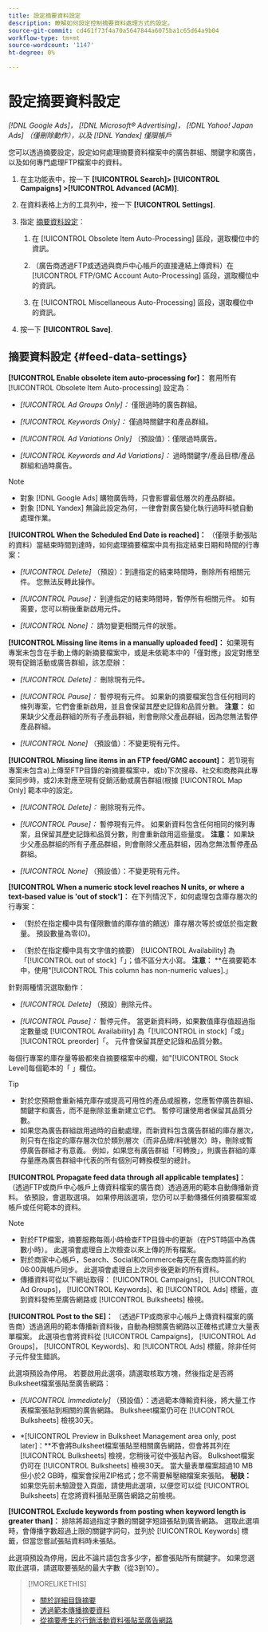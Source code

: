 ```yaml
---
title: 設定摘要資料設定
description: 瞭解如何設定控制摘要資料處理方式的設定。
source-git-commit: cd461f73f4a70a5647844a6075ba1c65d64a9b04
workflow-type: tm+mt
source-wordcount: '1147'
ht-degree: 0%

---
```


# 設定摘要資料設定

*[!DNL Google Ads]， [!DNL Microsoft® Advertising]， [!DNL Yahoo! Japan Ads] （僅刪除動作），以及 [!DNL Yandex] 僅限帳戶*

您可以透過摘要設定，設定如何處理摘要資料檔案中的廣告群組、關鍵字和廣告，以及如何專門處理FTP檔案中的資料。

1. 在主功能表中，按一下 **[!UICONTROL Search]> [!UICONTROL Campaigns] >[!UICONTROL Advanced (ACM)]**.

1. 在資料表格上方的工具列中，按一下 **[!UICONTROL Settings]**.

1. 指定 [摘要資料設定](#feed-data-settings)：

   1. 在 [!UICONTROL Obsolete Item Auto-Processing] 區段，選取欄位中的資訊。

   1. （廣告商透過FTP或透過與商戶中心帳戶的直接連結上傳資料）在 [!UICONTROL FTP/GMC Account Auto-Processing] 區段，選取欄位中的資訊。

   1. 在 [!UICONTROL Miscellaneous Auto-Processing] 區段，選取欄位中的資訊。

1. 按一下 **[!UICONTROL Save]**.

## 摘要資料設定 {#feed-data-settings}

**[!UICONTROL Enable obsolete item auto-processing for]：** 套用所有 [!UICONTROL Obsolete Item Auto-processing] 設定為：

* *[!UICONTROL Ad Groups Only]：* 僅限過時的廣告群組。

* *[!UICONTROL Keywords Only]：* 僅過時關鍵字和產品群組。

* *[!UICONTROL Ad Variations Only]* （預設值）：僅限過時廣告。

* *[!UICONTROL Keywords and Ad Variations]：* 過時關鍵字/產品目標/產品群組和過時廣告。

>[!NOTE]
>
>* 對象 [!DNL Google Ads] 購物廣告時，只會影響最低層次的產品群組。
>* 對象 [!DNL Yandex] 無論此設定為何，一律會對廣告變化執行過時料號自動處理作業。


**[!UICONTROL When the Scheduled End Date is reached]：** （僅限手動張貼的資料）當結束時間到達時，如何處理摘要檔案中具有指定結束日期和時間的行專案：

* *[!UICONTROL Delete]* （預設）：到達指定的結束時間時，刪除所有相關元件。 您無法反轉此操作。

* *[!UICONTROL Pause]：* 到達指定的結束時間時，暫停所有相關元件。 如有需要，您可以稍後重新啟用元件。

* *[!UICONTROL None]：* 請勿變更相關元件的狀態。

**[!UICONTROL Missing line items in a manually uploaded feed]：** 如果現有專案未包含在手動上傳的新摘要檔案中，或是未依範本中的「僅對應」設定對應至現有促銷活動或廣告群組，該怎麼辦：

* *[!UICONTROL Delete]：* 刪除現有元件。

* *[!UICONTROL Pause]：* 暫停現有元件。 如果新的摘要檔案包含任何相同的條列專案，它們會重新啟用，並且會保留其歷史記錄和品質分數。 **注意：** 如果缺少父產品群組的所有子產品群組，則會刪除父產品群組，因為您無法暫停產品群組。

* *[!UICONTROL None]* （預設值）：不變更現有元件。

**[!UICONTROL Missing line items in an FTP feed/GMC account]：** 若1)現有專案未包含a)上傳至FTP目錄的新摘要檔案中，或b)下次搜尋、社交和商務與此專案同步時，或2)未對應至現有促銷活動或廣告群組(根據 [!UICONTROL Map Only] 範本中的設定。

* *[!UICONTROL Delete]：* 刪除現有元件。

* *[!UICONTROL Pause]：* 暫停現有元件。 如果新資料包含任何相同的條列專案，且保留其歷史記錄和品質分數，則會重新啟用這些量度。 **注意：** 如果缺少父產品群組的所有子產品群組，則會刪除父產品群組，因為您無法暫停產品群組。

* *[!UICONTROL None]* （預設值）：不變更現有元件。

**[!UICONTROL When a numeric stock level reaches N units, or where a text-based value is 'out of stock']：** 在下列情況下，如何處理包含庫存層次的行專案：

* （對於在指定欄中具有僅限數值的庫存值的饋送）庫存層次等於或低於指定數量。 預設數量為零(0)。

* （對於在指定欄中具有文字值的摘要） [!UICONTROL Availability] 為「[!UICONTROL out of stock]「」；值不區分大小寫。 **注意：** **在摘要範本中，使用&quot;[!UICONTROL This column has non-numeric values].」

針對兩種情況選取動作：

* *[!UICONTROL Delete]* （預設）刪除元件。

* *[!UICONTROL Pause]：* 暫停元件。 當更新資料時，如果數值庫存值超過指定數量或 [!UICONTROL Availability] 為「[!UICONTROL in stock]「或」[!UICONTROL preorder]「。 元件會保留其歷史記錄和品質分數。

每個行專案的庫存量等級都來自摘要檔案中的欄，如&quot;[!UICONTROL Stock Level]每個範本的「 」欄位。

>[!TIP]
>
>* 對於您預期會重新補充庫存或提高可用性的產品或服務，您應暫停廣告群組、關鍵字和廣告，而不是刪除並重新建立它們。 暫停可讓使用者保留其品質分數。
>* 如果您為廣告群組啟用過時的自動處理，而新資料包含廣告群組的庫存層次，則只有在指定的庫存層次位於類別層次（而非品牌/料號層次）時，刪除或暫停廣告群組才有意義。 例如，如果您有廣告群組「可轉換」，則廣告群組的庫存量應為廣告群組中代表的所有個別可轉換模型的總計。


**[!UICONTROL Propagate feed data through all applicable templates]：** （透過FTP或商戶中心帳戶上傳資料檔案的廣告商）透過適用的範本自動傳播新資料。 依預設，會選取選項。 如果停用該選項，您仍可以手動傳播任何摘要檔案或帳戶或任何範本的資料。

>[!NOTE]
>
>* 對於FTP檔案，摘要服務每兩小時檢查FTP目錄中的更新（在PST時區中為偶數小時）。 此選項會處理自上次檢查以來上傳的所有檔案。
>* 對於商家中心帳戶，Search、Social和Commerce每天在廣告商時區的約06:00與帳戶同步。 此選項會處理自上次同步後更新的所有資料。
>* 傳播資料可從以下網址取得： [!UICONTROL Campaigns]， [!UICONTROL Ad Groups]， [!UICONTROL Keywords]、和 [!UICONTROL Ads] 標籤，直到資料發佈至廣告網路或 [!UICONTROL Bulksheets] 檢視。


**[!UICONTROL Post to the SE]：** （透過FTP或商家中心帳戶上傳資料檔案的廣告商）透過適用的範本傳播新資料後，自動為相關廣告網路以正確格式建立大量表單檔案。 此選項也會將資料從 [!UICONTROL Campaigns]， [!UICONTROL Ad Groups]， [!UICONTROL Keywords]、和 [!UICONTROL Ads] 標籤，除非任何子元件發生錯誤。

此選項預設為停用。 若要啟用此選項，請選取核取方塊，然後指定是否將Bulksheet檔案張貼至廣告網路：

* *[!UICONTROL Immediately]* （預設值）：透過範本傳輸資料後，將大量工作表檔案張貼到相關的廣告網路。 Bulksheet檔案仍可在 [!UICONTROL Bulksheets] 檢視30天。

* *[!UICONTROL Preview in Bulksheet Management area only, post later]：**不會將Bulksheet檔案張貼至相關廣告網路，但會將其列在 [!UICONTROL Bulksheets] 檢視，您稍後可從中張貼內容。 Bulksheet檔案仍可在 [!UICONTROL Bulksheets] 檢視30天。 當大量表單檔案超過10 MB但小於2 GB時，檔案會採用ZIP格式；您不需要解壓縮檔案來張貼。 **秘訣：** 如果您先前未驗證登入頁面，請使用此選項，以便您可以從 [!UICONTROL Bulksheets] 在您將資料張貼至廣告網路之前檢視。

**[!UICONTROL Exclude keywords from posting when keyword length is greater than]：** 排除將超過指定字數的關鍵字短語張貼到廣告網路。 選取此選項時，會傳播字數超過上限的關鍵字詞句，並列於 [!UICONTROL Keywords] 標籤，但當您嘗試張貼資料時未張貼。

此選項預設為停用，因此不論片語包含多少字，都會張貼所有關鍵字。 如果您選取此選項，請選取要張貼的最大字數（從3到10）。

>[!MORELIKETHIS]
>
>* [關於詳細目錄摘要](/help/search-social-commerce/campaign-management/inventory-feeds/inventory-feeds-about.md)
>* [透過範本傳播摘要資料](/help/search-social-commerce/campaign-management/inventory-feeds/feed-data-propagate.md)
>* [從摘要產生的行銷活動資料張貼至廣告網路](propagated-data-post.md)

